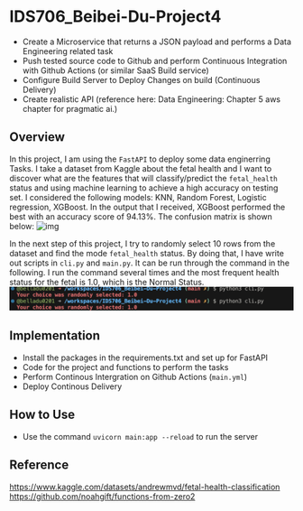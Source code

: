 # IDS706_Beibei-Du-Project4
- Create a Microservice that returns a JSON payload and performs a Data Engineering related task
- Push tested source code to Github and perform Continuous Integration with Github Actions (or similar SaaS Build service)
- Configure Build Server to Deploy Changes on build (Continuous Delivery)
- Create realistic API (reference here: Data Engineering: Chapter 5 aws chapter for pragmatic ai.)

## Overview
In this project, I am using the `FastAPI` to deploy some data enginerring Tasks. I take a dataset from Kaggle about the fetal health and I want to discover what are the features that will classify/predict the `fetal_health` status and using machine learning to achieve a high accuracy on testing set. I considered the following models: KNN, Random Forest, Logistic regression, XGBoost. In the output that I received, XGBoost performed the best with an accuracy score of 94.13%.
The confusion matrix is shown below:
![img](https://github.com/nogibjj/IDS706_Beibei-Du-Project4/blob/main/xgboost_confusion%20matrix.png)

In the next step of this project, I try to randomly select 10 rows from the dataset and find the mode `fetal_health` status. By doing that, I have write out scripts in `cli.py` and `main.py`. It can be run through the command in the following. I run the command several times and the most frequent health status for the fetal is 1.0, which is the Normal Status.
![img](https://github.com/belladu0201/Images_Beibei/blob/main/Screen%20Shot%202022-11-28%20at%2012.32.25%20AM.png)

## Implementation
- Install the packages in the requirements.txt and set up for FastAPI
- Code for the project and functions to perform the tasks
- Perform Continous Intergration on Github Actions (`main.yml`)
- Deploy Continous Delivery



## How to Use
- Use the command `uvicorn main:app --reload` to run the server

## Reference
https://www.kaggle.com/datasets/andrewmvd/fetal-health-classification
https://github.com/noahgift/functions-from-zero2
